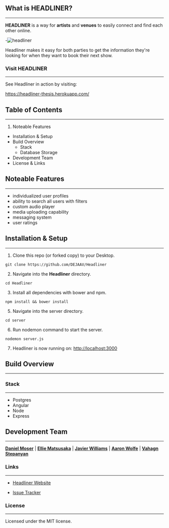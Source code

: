 ## What is HEADLINER?
***
**HEADLINER** is a way for **artists** and **venues** to easily connect and find each other online. 

-![headliner](https://s3-us-west-2.amazonaws.com/headliner/Screen+Shot+2015-10-16+at+12.08.42+PM.png)


Headliner makes it easy for both parties to get the information they're looking for when they want to book their next show. 


### Visit HEADLINER
***
See Headliner in action by visiting:

<https://headliner-thesis.herokuapp.com/>

## Table of Contents 
***
1.  Noteable Features
- Installation & Setup
- Build Overview 
  - Stack
  - Database Storage
- Development Team 
- License & Links



## Noteable Features
***
- individualized user profiles
- ability to search all users with filters 
- custom audio player 
- media uploading capability
- messaging system
- user ratings 

## Installation & Setup
***
1. Clone this repo (or forked copy) to your Desktop. 

  ` git clone https://github.com/DEJAAV/Headliner `
  
2. Navigate into the **Headliner** directory.

  ` cd Headliner `
    
3. Install all dependencies with bower and npm. 

  ` npm install && bower install `

5. Navigate into the server directory.

  ` cd server `

6. Run nodemon command to start the server.

  ` nodemon server.js ` 

7. Headliner is now running on: <http://localhost:3000>



## Build Overview
***

### Stack
***
- Postgres
- Angular
- Node
- Express


## Development Team 
***

 **[Daniel Moser](https://github.com/dmoser49)** | **[Ellie Matsusaka](https://github.com/ematsusaka)** | **[Javier Williams](https://github.com/jwill2014)** | **[Aaron Wolfe](https://github.com/Aarblon)** | **[Vahagn Stepanyan](https://github.com/vahagnst)**




### Links
*** 

- [Headliner Website](http://headliner-thesis.heroku-app.com)

- [Issue Tracker](https://github.com/DEJAAV/Headliner/issues)
 
 
### License
***
Licensed under the MIT license.


